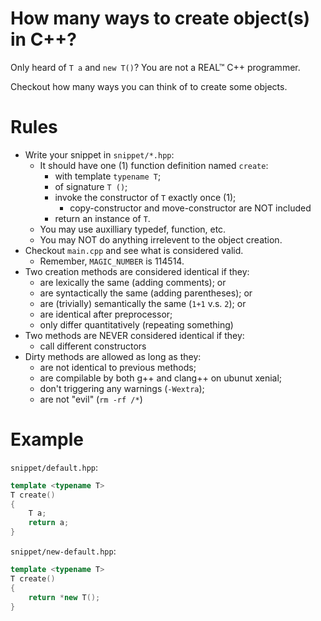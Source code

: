 # How many ways to create object(s) in C++?

Only heard of `T a` and `new T()`? You are not a REAL™ C++ programmer.

Checkout how many ways you can think of to create some objects.

# Rules

* Write your snippet in `snippet/*.hpp`:
    * It should have one (1) function definition named `create`:
        * with template `typename T`;
        * of signature `T ()`;
        * invoke the constructor of `T` exactly once (1);
            * copy-constructor and move-constructor are NOT included
        * return an instance of `T`.
    * You may use auxilliary typedef, function, etc.
    * You may NOT do anything irrelevent to the object creation.
* Checkout `main.cpp` and see what is considered valid.
    * Remember, `MAGIC_NUMBER` is 114514.
* Two creation methods are considered identical if they:
    * are lexically the same (adding comments); or
    * are syntactically the same (adding parentheses); or
    * are (trivially) semantically the same (`1+1` v.s. `2`); or
    * are identical after preprocessor;
    * only differ quantitatively (repeating something)
* Two methods are NEVER considered identical if they:
    * call different constructors
* Dirty methods are allowed as long as they:
    * are not identical to previous methods;
    * are compilable by both g++ and clang++ on ubunut xenial;
    * don't triggering any warnings (`-Wextra`);
    * are not "evil" (`rm -rf /*`)

# Example

`snippet/default.hpp`:
```c++
template <typename T>
T create()
{
    T a;
    return a;
}
```

`snippet/new-default.hpp`:
```c++
template <typename T>
T create()
{
    return *new T();
}
```
